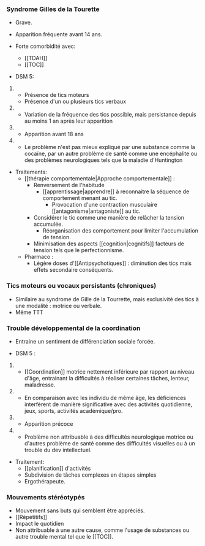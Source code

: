 

### Syndrome Gilles de la Tourette 

- Grave. 
- Apparition fréquente avant 14 ans. 
- Forte comorbidité avec:
	- [[TDAH]]
	- [[TOC]]

- DSM 5:
1. 
	- Présence de tics moteurs 
	- Présence d'un ou plusieurs tics verbaux 
2. 
	- Variation de la fréquence des tics possible, mais persistance depuis au moins 1 an après leur apparition 
3. 
	- Apparition avant 18 ans
4. 
	- Le problème n'est pas mieux expliqué par une substance comme la cocaïne, par un autre problème de santé comme une encéphalite ou des problèmes neurologiques tels que la maladie d'Huntington

- Traitements:
	- [[thérapie comportementale|Approche comportementale]] : 
		- Renversement de l'habitude
			- [[apprentissage|apprendre]] à reconnaitre la séquence de comportement menant au tic.
				- Provocation d'une contraction musculaire [[antagonisme|antagoniste]] au tic. 
		- Considérer le tic comme une manière de relâcher la tension accumulée. 
			- Réorganisation des comportement pour limiter l'accumulation de tension. 
		- Minimisation des aspects [[cognition|cognitifs]] facteurs de tension tels que le perfectionnisme. 
	- Pharmaco : 
		- Légère doses d'[[Antipsychotiques]] : diminution des tics mais effets secondaire conséquents. 

### Tics moteurs ou vocaux persistants (chroniques)

- Similaire au syndrome de Gille de la Tourrette, mais exclusivité des tics à une modalité : motrice ou verbale. 
- Même TTT

### Trouble développemental de la coordination 

- Entraine un sentiment de différenciation sociale forcée. 

- DSM 5 :
1. 
	- [[Coordination]] motrice nettement inférieure par rapport au niveau d'âge, entrainant la difficultés à réaliser certaines tâches, lenteur, maladresse.
2. 
	- En comparaison avec les individu de même âge, les déficiences interfèrent de manière significative avec des activités quotidienne, jeux, sports, activités académique/pro. 
3. 
	- Apparition précoce
4. 
	- Problème non attribuable à des difficultés neurologique motrice ou d'autres problème de santé comme des difficultés visuelles ou à un trouble du dev intellectuel. 
 - Traitement:
	 - [[planification]] d'activités
	 - Subdivision de tâches complexes en étapes simples 
	 - Ergothérapeute.

### Mouvements stéréotypés

- Mouvement sans buts qui semblent être appréciés.
- [[Répétitifs]] 
- Impact le quotidien
- Non attribuable à une autre cause, comme l'usage de substances ou autre trouble mental tel que le [[TOC]].

